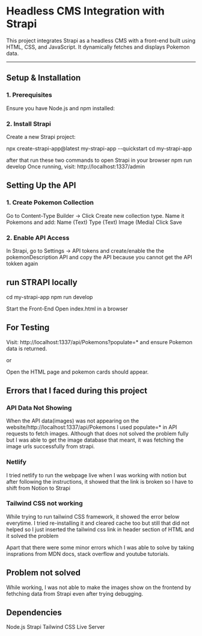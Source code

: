 # Headless CMS Integration with Strapi

This project integrates Strapi as a headless CMS with a front-end built using HTML, CSS, and JavaScript. It dynamically fetches and displays Pokemon data.

---

## Setup & Installation  

### 1. Prerequisites  
Ensure you have Node.js and npm installed:  

### 2. Install Strapi
Create a new Strapi project:

npx create-strapi-app@latest my-strapi-app --quickstart
cd my-strapi-app

after that run these two commands to open Strapi in your browser
npm run develop
Once running, visit:
http://localhost:1337/admin


## Setting Up the API

### 1. Create Pokemon Collection

Go to Content-Type Builder → Click Create new collection type.
Name it Pokemons and add:
Name (Text)
Type (Text)
Image (Media)
Click Save


### 2. Enable API Access

In Strapi, go to Settings → API tokens and create/enable the the pokemonDescription API and copy the API because you cannot get the API tokken again

## run STRAPI locally


cd my-strapi-app
npm run develop

Start the Front-End
Open index.html in a browser

## For Testing

Visit: http://localhost:1337/api/Pokemons?populate=* and ensure Pokemon data is returned.

or

Open the HTML page and pokemon cards should appear.



## Errors that I faced during this project

### API Data Not Showing 

When the API data(images)  was not appearing on the website/http://localhost:1337/api/Pokemons
I used populate=* in API requests to fetch images. Although that does not solved the problem fully but I was able to get the image database that meant, it was fetching the image urls successfully from strapi.

### Netlify

I tried netlify to run the webpage live when I was working with notion  but after following the instructions, it showed that the link is broken so I have to shift from Notion to Strapi

### Tailwind CSS not working

While trying to run tailwind CSS framework, it showed the error below everytime. I tried re-installing it and cleared cache too but still that did not helped so I just inserted the tailwind css link in header section of HTML and it solved the problem

Apart that there were some minor errors which I was able to solve by taking insprations from MDN docs, stack overflow and youtube tutorials.

## Problem not solved

While working, I was not able to make the images show on the frontend by fethching data from Strapi even after trying debugging.

## Dependencies

Node.js
Strapi
Tailwind CSS
Live Server